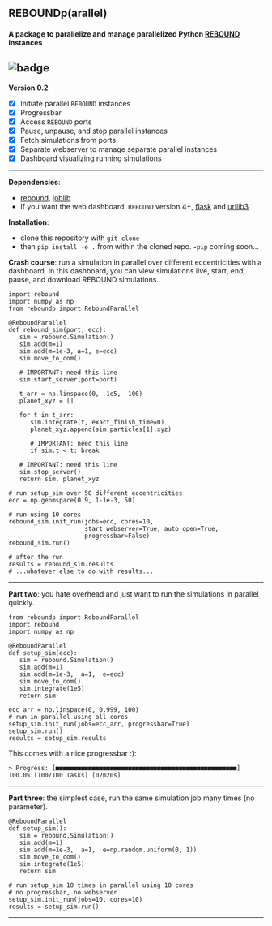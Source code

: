 ##  REBOUNDp(arallel)

#### A package to parallelize and manage parallelized Python [REBOUND](https://github.com/hannorein/rebound) instances

![badge](https://gist.githubusercontent.com/dangcpham/6807845416d284aea12220200073b4ed/raw/483b964bf3526932d5e24f94f58da623c8c1f0b2/test.svg)
---
**Version 0.2**
 - [x] Initiate parallel `REBOUND` instances
 - [x] Progressbar
 - [x] Access `REBOUND` ports
 - [x] Pause, unpause, and stop parallel instances
 - [x] Fetch simulations from ports
 - [x] Separate webserver to manage separate parallel instances
 - [x] Dashboard visualizing running simulations
---
**Dependencies**: 
 - [rebound](https://github.com/hannorein/rebound), [joblib](https://github.com/joblib/joblib)
 - If you want the web dashboard: `REBOUND` version 4+, [flask](https://flask.palletsprojects.com/en/stable/) and [urllib3](https://pypi.org/project/urllib3/)

**Installation**: 
 - clone this repository with `git clone`
 - then `pip install -e .` from within the cloned repo.
 -`pip` coming soon...

**Crash course**: run a simulation in parallel over different eccentricities with a dashboard. In this dashboard, you can view simulations live, start, end, pause, and download REBOUND simulations.
```
import rebound
import numpy as np
from reboundp import ReboundParallel

@ReboundParallel
def rebound_sim(port, ecc):
   sim = rebound.Simulation()
   sim.add(m=1)
   sim.add(m=1e-3, a=1, e=ecc)
   sim.move_to_com()
   
   # IMPORTANT: need this line
   sim.start_server(port=port)
   
   t_arr = np.linspace(0,  1e5,  100)
   planet_xyz = []

   for t in t_arr:
      sim.integrate(t, exact_finish_time=0)
      planet_xyz.append(sim.particles[1].xyz)

      # IMPORTANT: need this line
      if sim.t < t: break

   # IMPORTANT: need this line
   sim.stop_server()
   return sim, planet_xyz

# run setup_sim over 50 different eccentricities
ecc = np.geomspace(0.9, 1-1e-3, 50)

# run using 10 cores
rebound_sim.init_run(jobs=ecc, cores=10, 
                     start_webserver=True, auto_open=True,
                     progressbar=False)
rebound_sim.run()

# after the run
results = rebound_sim.results
# ...whatever else to do with results...
```
---
**Part two**: you hate overhead and just want to run the simulations in parallel quickly.
```
from reboundp import ReboundParallel
import rebound
import numpy as np

@ReboundParallel
def setup_sim(ecc):
   sim = rebound.Simulation()
   sim.add(m=1)
   sim.add(m=1e-3,  a=1,  e=ecc)
   sim.move_to_com()
   sim.integrate(1e5)
   return sim

ecc_arr = np.linspace(0, 0.999, 100)
# run in parallel using all cores
setup_sim.init_run(jobs=ecc_arr, progressbar=True)
setup_sim.run()
results = setup_sim.results
```
This comes with a nice progressbar :):
```
> Progress: [■■■■■■■■■■■■■■■■■■■■■■■■■■■■■■■■■■■■■■■■■■■■■■■■■■] 100.0% [100/100 Tasks] [02m20s]
```
---
**Part three**: the simplest case, run the same simulation job many times (no parameter).
```
@ReboundParallel
def setup_sim():
   sim = rebound.Simulation()
   sim.add(m=1)
   sim.add(m=1e-3,  a=1,  e=np.random.uniform(0, 1))
   sim.move_to_com()
   sim.integrate(1e5)
   return sim

# run setup_sim 10 times in parallel using 10 cores
# no progressbar, no webserver
setup_sim.init_run(jobs=10, cores=10)
results = setup_sim.run()
```
---
